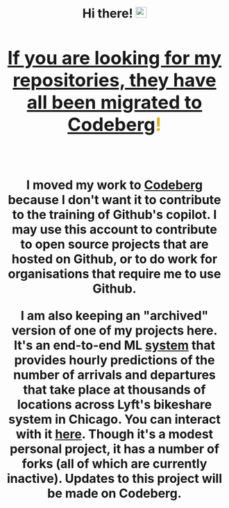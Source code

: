 <h1 align="center">Hi there! <img src="https://media.giphy.com/media/hvRJCLFzcasrR4ia7z/giphy.gif" width="25px"> <a href="https://nogithub.codeberg.page">
</br>

<h2 style="color: #e5b01c" align="center">If you are looking for my repositories, they have all been migrated to <a href="https://codeberg.org/kobinabrandon">Codeberg</a>!</h2>
</br>

I moved my work to [Codeberg](https://codeberg.org/kobinabrandon?tab=repositories) because I don't want it to contribute to the training of Github's copilot. I may use this account to contribute to open source projects that are hosted on Github, or to do work for organisations that require me to use Github. 

I am also keeping an "archived" version of one of my projects here. It's an end-to-end ML [system](https://github.com/kobinabrandon/Hourly-Divvy-Trip-Predictor) that provides hourly predictions of the number of arrivals and departures that take place at thousands of locations across Lyft's bikeshare system in Chicago. You can interact with it [here](https://melodious-wisdom-production-2431.up.railway.app/). Though it's a modest personal project, it has a number of forks (all of which are currently inactive). Updates to this project will be made on Codeberg.
